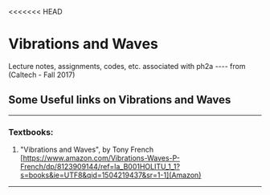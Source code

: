 <<<<<<< HEAD
# Vibrations and Waves
Lecture notes, assignments, codes, etc. associated with ph2a
---- from (Caltech - Fall 2017) 

## Some Useful links on Vibrations and Waves

***

### Textbooks:
1. "Vibrations and Waves", by Tony French [https://www.amazon.com/Vibrations-Waves-P-French/dp/8123909144/ref=la_B001HOLITU_1_1?s=books&ie=UTF8&qid=1504219437&sr=1-1](Amazon) 


***
